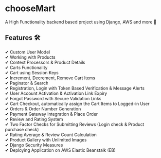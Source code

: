 # chooseMart
A High Functionality backend based project using Django, AWS and more 🛒


## Features 🛠️
✔ Custom User Model <br>
✔ Working with Products <br>
✔ Context Processors & Product Details <br>
✔ Carts Functionality <br>
✔ Cart using Session Keys <br>
✔ Increment, Decrement, Remove Cart Items <br>
✔ Paginator & Search <br>
✔ Registration, Login with Token Based Verification & Message Alerts <br>
✔ User Account Activation & Activation Link Expiry <br>
✔ Forgot Password with Secure Validation Links <br>
✔ Cart Checkout, automatically assign the Cart Items to Logged-in User <br>
✔ Orders & Order Number Generation <br>
✔ Payment Gateway Integration & Place Order <br>
✔ Review and Rating System <br>
✔ Two Factor Checks for Submitting Reviews (Login check & Product purchase check) <br>
✔ Rating Average & Review Count Calculation <br>
✔ Product Gallery with Unlimited Images <br>
✔ Django Security Measures <br>
✔ Deploying Application on AWS Elastic Beanstalk (EB) <br>
